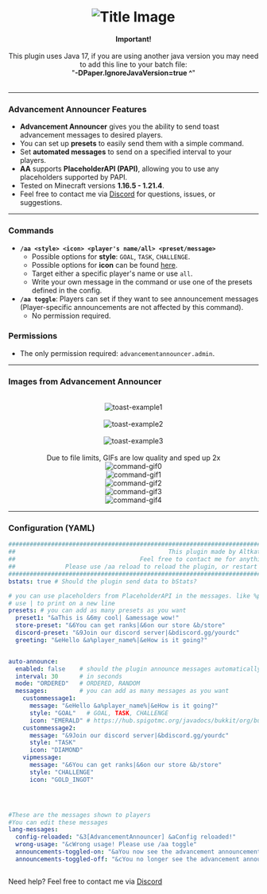 <div align="center">
  <h1><img src="https://altkat.github.io/AdvancementAnnouncer/title.png" alt="Title Image"></h1>
  
</div>

<div align="center"><b>Important!</b></div><br>
<div align="center">This plugin uses Java 17, if you are using another java version you may need to add this line to your batch file:<br>
"<b>-DPaper.IgnoreJavaVersion=true ^</b>"​<br><br>
</div>

---

### Advancement Announcer Features
- **Advancement Announcer** gives you the ability to send toast advancement messages to desired players.
- You can set up **presets** to easily send them with a simple command.
- Set **automated messages** to send on a specified interval to your players.
- **AA** supports **PlaceholderAPI (PAPI)**, allowing you to use any placeholders supported by PAPI.
- Tested on Minecraft versions **1.16.5 - 1.21.4**.
- Feel free to contact me via <a href="https://discordapp.com/users/247441109888925697" target="_blank">Discord</a> for questions, issues, or suggestions.

---

### Commands
- **`/aa <style> <icon> <player's name/all> <preset/message>`**
  - Possible options for **style**: `GOAL`, `TASK`, `CHALLENGE`.
  - Possible options for **icon** can be found <a href="https://discordapp.com/users/247441109888925697" target="_blank">here</a>.
  - Target either a specific player's name or use `all`.
  - Write your own message in the command or use one of the presets defined in the config.
- **`/aa toggle`**: Players can set if they want to see announcement messages (Player-specific announcements are not affected by this command).
  - No permission required. 



### Permissions
- The only permission required: `advancementannouncer.admin`.

---
### Images from Advancement Announcer

<div align="center">
  <br>
  <img src="https://altkat.github.io/AdvancementAnnouncer/a.png" alt="toast-example1"><br><br>
  <img src="https://altkat.github.io/AdvancementAnnouncer/b.png" alt="toast-example2"><br><br>
  <img src="https://altkat.github.io/AdvancementAnnouncer/c.png" alt="toast-example3"><br><br>
  <a>Due to file limits, GIFs are low quality and sped up 2x</a><br>
  <img src="https://altkat.github.io/AdvancementAnnouncer/autoannouncegif.gif" alt="command-gif0"><br>
  <img src="https://altkat.github.io/AdvancementAnnouncer/fourthcommand.gif" alt="command-gif1"><br>
  <img src="https://altkat.github.io/AdvancementAnnouncer/firstcommand.gif" alt="command-gif2"><br>
  <img src="https://altkat.github.io/AdvancementAnnouncer/secondcommand.gif" alt="command-gif3"><br>
  <img src="https://altkat.github.io/AdvancementAnnouncer/thirdcommand.gif" alt="command-gif4"><br> 
</div>

 


---

### Configuration (YAML)

```yaml
###################################################################################################################################################
##                                           This plugin made by Altkat(StreetMelodeez) V1.1                                                     ##
##                                   Feel free to contact me for anything on discord: streetmelodeez                                             ##
##              Please use /aa reload to reload the plugin, or restart the server after you changed something in the config file.                ##
###################################################################################################################################################
bstats: true # Should the plugin send data to bStats?

# you can use placeholders from PlaceholderAPI in the messages. like %player_name%
# use | to print on a new line
presets: # you can add as many presets as you want
  preset1: "&aThis is &6my cool| &amessage wow!"
  store-preset: "&6You can get ranks|&6on our store &b/store"
  discord-preset: "&9Join our discord server|&bdiscord.gg/yourdc"
  greeting: "&eHello &a%player_name%|&eHow is it going?"


auto-announce:
  enabled: false    # should the plugin announce messages automatically
  interval: 30      # in seconds
  mode: "ORDERED"   # ORDERED, RANDOM
  messages:         # you can add as many messages as you want
    custommessage1:
      message: "&eHello &a%player_name%|&eHow is it going?"
      style: "GOAL"   # GOAL, TASK, CHALLENGE
      icon: "EMERALD" # https://hub.spigotmc.org/javadocs/bukkit/org/bukkit/Material.html
    custommessage2:
      message: "&9Join our discord server|&bdiscord.gg/yourdc"
      style: "TASK"
      icon: "DIAMOND"
    vipmessage:
      message: "&6You can get ranks|&6on our store &b/store"
      style: "CHALLENGE"
      icon: "GOLD_INGOT"




#These are the messages shown to players
#You can edit these messages
lang-messages:
  config-reloaded: "&3[AdvancementAnnouncer] &aConfig reloaded!"
  wrong-usage: "&cWrong usage! Please use /aa toggle"
  announcements-toggled-on: "&aYou now see the advancement announcements!"
  announcements-toggled-off: "&cYou no longer see the advancement announcements!"



```

Need help? Feel free to contact me via <a href="https://discordapp.com/users/247441109888925697" target="_blank">Discord</a>
